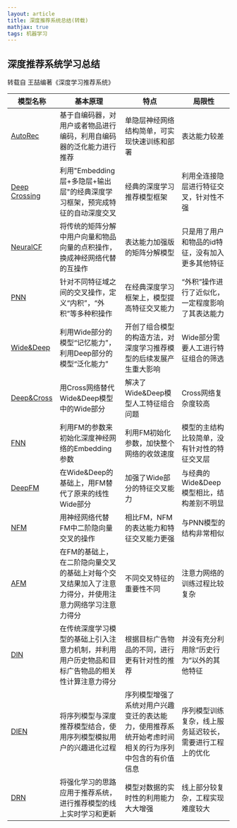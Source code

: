 ```yaml
---
layout: article
title: 深度推荐系统总结(转载)
mathjax: true
tags: 机器学习
---
```


 

## 深度推荐系统学习总结

转载自 王喆编著《深度学习推荐系统》



| 模型名称      | 基本原理                                                     | 特点                                                         | 局限性                                                   |
| ------------- | ------------------------------------------------------------ | ------------------------------------------------------------ | -------------------------------------------------------- |
| [AutoRec](http://users.cecs.anu.edu.au/~u5098633/papers/www15.pdf)       | 基于自编码器，对用户或者物品进行编码，利用自编码器的泛化能力进行推荐 | 单隐层神经网络结构简单，可实现快速训练和部署                 | 表达能力较差                                             |
| [Deep Crossing](https://www.kdd.org/kdd2016/papers/files/adf0975-shanA.pdf) | 利用"Embedding层+多隐层+输出层"的经典深度学习框架，预完成特征的自动深度交叉 | 经典的深度学习推荐模型框架                                   | 利用全连接隐层进行特征交叉，针对性不强                   |
| [NeuralCF](https://arxiv.org/pdf/1708.05031.pdf)      | 将传统的矩阵分解中用户向量和物品向量的点积操作，换成神经网络代替的互操作 | 表达能力加强版的矩阵分解模型                                 | 只是用了用户和物品的id特征，没有加入更多其他特征         |
| [PNN](https://arxiv.org/pdf/1611.00144.pdf)           | 针对不同特征域之间的交叉操作，定义“内积”，“外积”等多种积操作 | 在经典深度学习框架上，模型提高特征交叉能力                   | “外积”操作进行了近似化，一定程度影响了其表达能力         |
| [Wide&Deep](https://arxiv.org/pdf/1606.07792.pdf%29/)     | 利用Wide部分的模型“记忆能力”，利用Deep部分的模型“泛化能力”   | 开创了组合模型的构造方法，对深度学习推荐模型的后续发展产生重大影响 | Wide部分需要人工进行特征组合的筛选                       |
| [Deep&Cross](https://arxiv.org/pdf/1708.05123.pdf)    | 用Cross网络替代Wide&Deep模型中的Wide部分                     | 解决了Wide&Deep模型人工特征组合问题                          | Cross网络复杂度较高                                      |
| [FNN](https://arxiv.org/pdf/1601.02376.pdf)           | 利用FM的参数来初始化深度神经网络的Embedding参数              | 利用FM初始化参数，加快整个网络的收敛速度                     | 模型的主结构比较简单，没有针对性的特征交叉层             |
| [DeepFM](https://arxiv.org/pdf/1703.04247.pdf)        | 在Wide&Deep的基础上，用FM替代了原来的线性Wide部分            | 加强了Wide部分的特征交叉能力                                 | 与经典的Wide&Deep模型相比，结构差别不明显                |
| [NFM](https://arxiv.org/pdf/1708.05027&ie=utf-8&sc_us=6917339300733978278.pdf)           | 用神经网络代替FM中二阶隐向量交叉的操作                       | 相比FM，NFM的表达能力和特征交叉能力更强                      | 与PNN模型的结构非常相似                                  |
| [AFM](https://arxiv.org/pdf/1708.04617.pdf)           | 在FM的基础上，在二阶隐向量交叉的基础上对每个交叉结果加入了注意力得分，并使用注意力网络学习注意力得分 | 不同交叉特征的重要性不同                                     | 注意力网络的训练过程比较复杂                             |
| [DIN](https://arxiv.org/pdf/1706.06978.pdf)           | 在传统深度学习模型的基础上引入注意力机制，并利用用户历史物品和目标广告物品的相关性计算注意力得分 | 根据目标广告物品的不同，进行更有针对性的推荐                 | 并没有充分利用除“历史行为”以外的其他特征                 |
| [DIEN](https://ojs.aaai.org/index.php/AAAI/article/view/4545)          | 将序列模型与深度推荐模型结合，使用序列模型模拟用户的兴趣进化过程 | 序列模型增强了系统对用户兴趣变迁的表达能力，使用推荐系统开始考虑时间相关的行为序列中包含的有价值信息 | 序列模型训练复杂，线上服务延迟较长，需要进行工程上的优化 |
| [DRN](http://personal.psu.edu/~gjz5038/paper/www2018_reinforceRec/www2018_reinforceRec.pdf)           | 将强化学习的思路应用于推荐系统，进行推荐模型的线上实时学习和更新 | 模型对数据的实时性的利用能力大大增强                         | 线上部分较复杂，工程实现难度较大                         |


